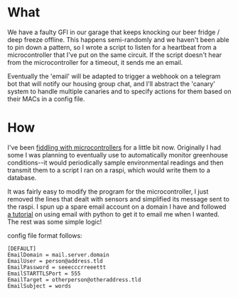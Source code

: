 # What

We have a faulty GFI in our garage that keeps knocking our beer fridge / deep freeze offline. This happens semi-randomly and we haven't been able to pin down a pattern, so I wrote a script to listen for a heartbeat from a microcontroller that I've put on the same circuit. If the script doesn't hear from the microcontroller for a timeout, it sends me an email.

Eventually the 'email' will be adapted to trigger a webhook on a telegram bot that will notify our housing group chat, and I'll abstract the 'canary' system to handle multiple canaries and to specify actions for them based on their MACs in a config file.

# How

I've been [fiddling with microcontrollers](https://highnoiseratio.org/esp8266-intro.html) for a little bit now. Originally I had some I was planning to eventually use to automatically monitor greenhouse conditions--it would periodically sample environmental readings and then transmit them to a script I ran on a raspi, which would write them to a database.

It was fairly easy to modify the program for the microcontroller, I just removed the lines that dealt with sensors and simplified its message sent to the raspi. I spun up a spare email account on a domain I have and followed [a tutorial](https://medium.freecodecamp.org/send-emails-using-code-4fcea9df63f) on using email with python to get it to email me when I wanted. The rest was some simple logic!


config file format follows:

```
[DEFAULT]
EmailDomain = mail.server.domain
EmailUser = person@address.tld
EmailPassword = seeecccrreeettt
EmailSTARTTLSPort = 555
EmailTarget = otherperson@otheraddress.tld
EmailSubject = words
```